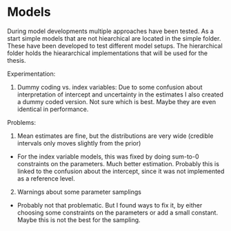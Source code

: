 # Models

During model developments multiple approaches have been tested. As a start simple models that are not hiearchical are located in the simple folder. These have been developed to test different model setups. The hierarchical folder holds the hieararchical implementations that will be used for the thesis.

Experimentation:
1. Dummy coding vs. index variables: Due to some confusion about interpretation of intercept and uncertainty in the estimates I also created a dummy coded version. Not sure which is best. Maybe they are even identical in performance.


Problems:
1. Mean estimates are fine, but the distributions are very wide (credible intervals only moves slightly from the prior)
* For the index variable models, this was fixed by doing sum-to-0 constraints on the parameters. Much better estimation. Probably this is linked to the confusion about the intercept, since it was not implemented as a reference level.
2. Warnings about some parameter samplings
* Probably not that problematic. But I found ways to fix it, by either choosing some constraints on the parameters or add a small constant. Maybe this is not the best for the sampling.